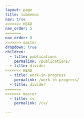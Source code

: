 ```yaml
---
layout: page
title: submenus
nav: true
<<<<<<< HEAD
nav_order: 5
=======
nav_order: 8
>>>>>>> master
dropdown: true
children:
  - title: publications
    permalink: /publications/
  - title: divider
<<<<<<< HEAD
  - title: work-in-progress
    permalink: /work-in-progress/
  - title: divider  
=======
>>>>>>> master
  - title: cv
    permalink: /cv/

---
```

